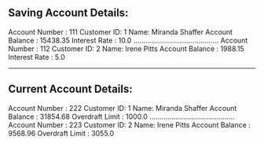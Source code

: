 Saving Account Details:
-------------------------------------------
Account Number : 111
Customer ID: 1
Name: Miranda Shaffer
Account Balance : 15438.35
Interest Rate : 10.0
...........................................
Account Number : 112
Customer ID: 2
Name: Irene Pitts
Account Balance : 1988.15
Interest Rate : 5.0
*******************************************
Current Account Details:
-------------------------------------------
Account Number : 222
Customer ID: 1
Name: Miranda Shaffer
Account Balance : 31854.68
Overdraft Limit : 1000.0
...........................................
Account Number : 223
Customer ID: 2
Name: Irene Pitts
Account Balance : 9568.96
Overdraft Limit : 3055.0
